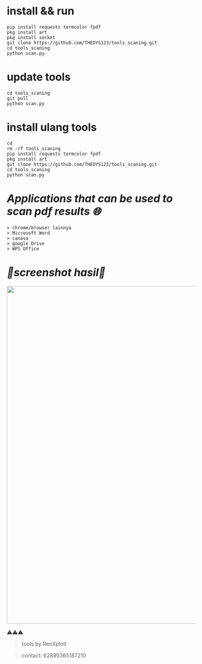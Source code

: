 # install && run
```
pip install requests termcolor fpdf
pkg install art
pkg install socket
git clone https://github.com/THEOYS123/tools_scaning.git
cd tools_scaning
python scan.py
```

# update tools 
```
cd tools_scaning
git pull
python scan.py
```

# install ulang tools
```
cd
rm -rf tools_scaning
pip install requests termcolor fpdf
pkg install art
git clone https://github.com/THEOYS123/tools_scaning.git
cd tools_scaning
python scan.py
```

# *Applications that can be used to scan pdf results 🌐*
```
> chrome/browser lainnya
> Microsoft Word
> canava
> google Drive
> WPS Office
```

# *📸screenshot hasil📸*

<p align="center">
  <a href="https://g.top4top.io/p_33173xdew5.jpg">
    <img src="https://g.top4top.io/p_33173xdew5.jpg" width="1500" height="900" />
  </a>
</p>


⚠️⚠️⚠️
> tools by RenXploit

> contact: 62895365187210
